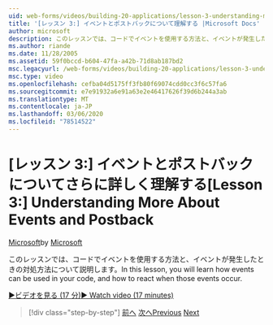 ```yaml
---
uid: web-forms/videos/building-20-applications/lesson-3-understanding-more-about-events-and-postback
title: '[レッスン 3:] イベントとポストバックについて理解する |Microsoft Docs'
author: microsoft
description: このレッスンでは、コードでイベントを使用する方法と、イベントが発生したときの対処方法について説明します。
ms.author: riande
ms.date: 11/28/2005
ms.assetid: 59f0bccd-b604-47fa-a42b-71d8ab187bd2
msc.legacyurl: /web-forms/videos/building-20-applications/lesson-3-understanding-more-about-events-and-postback
msc.type: video
ms.openlocfilehash: cefba04d5175ff3fb80f69074cdd0cc3f6c57fa6
ms.sourcegitcommit: e7e91932a6e91a63e2e46417626f39d6b244a3ab
ms.translationtype: MT
ms.contentlocale: ja-JP
ms.lasthandoff: 03/06/2020
ms.locfileid: "78514522"
---
```

# <a name="lesson-3--understanding-more-about-events-and-postback"></a><span data-ttu-id="bbe4e-103">[レッスン 3:] イベントとポストバックについてさらに詳しく理解する</span><span class="sxs-lookup"><span data-stu-id="bbe4e-103">[Lesson 3:]  Understanding More About Events and Postback</span></span>

<span data-ttu-id="bbe4e-104">[Microsoft](https://github.com/microsoft)</span><span class="sxs-lookup"><span data-stu-id="bbe4e-104">by [Microsoft](https://github.com/microsoft)</span></span>

<span data-ttu-id="bbe4e-105">このレッスンでは、コードでイベントを使用する方法と、イベントが発生したときの対処方法について説明します。</span><span class="sxs-lookup"><span data-stu-id="bbe4e-105">In this lesson, you will learn how events can be used in your code, and how to react when those events occur.</span></span>

[<span data-ttu-id="bbe4e-106">&#9654;ビデオを見る (17 分)</span><span class="sxs-lookup"><span data-stu-id="bbe4e-106">&#9654; Watch video (17 minutes)</span></span>](https://channel9.msdn.com/Blogs/ASP-NET-Site-Videos/lesson-3-understanding-more-about-events-and-postback)

> [!div class="step-by-step"]
> <span data-ttu-id="bbe4e-107">[前へ](lesson-2-creating-a-web-forms-user-interface.md)
> [次へ](lesson-4-understanding-web-application-state.md)</span><span class="sxs-lookup"><span data-stu-id="bbe4e-107">[Previous](lesson-2-creating-a-web-forms-user-interface.md)
[Next](lesson-4-understanding-web-application-state.md)</span></span>
